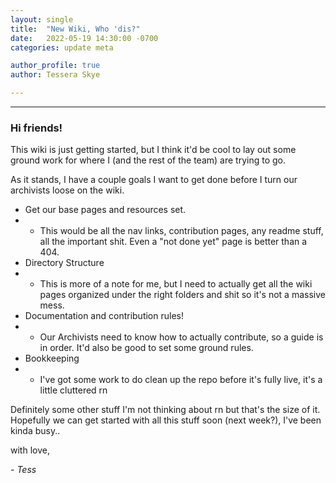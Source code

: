 ```yaml
---
layout: single
title:  "New Wiki, Who 'dis?"
date:   2022-05-19 14:30:00 -0700
categories: update meta

author_profile: true
author: Tessera Skye

---
```


---
### Hi friends! 
This wiki is just getting started, but I think it'd be cool to lay out some ground work for where I (and the rest of the team) are trying to go.

As it stands, I have a couple goals I want to get done before I turn our archivists loose on the wiki.
 - Get our base pages and resources set. 
 - - This would be all the nav links, contribution pages, any readme stuff, all the important shit. Even a "not done yet" page is better than a 404.
 - Directory Structure
 - - This is more of a note for me, but I need to actually get all the wiki pages organized under the right folders and shit so it's not a massive mess.
 - Documentation and contribution rules!
 - - Our Archivists need to know how to actually contribute, so a guide is in order. It'd also be good to set some ground rules.
 - Bookkeeping
 - - I've got some work to do clean up the repo before it's fully live, it's a little cluttered rn

 Definitely some other stuff I'm not thinking about rn but that's the size of it. Hopefully we can get started with all this stuff soon (next week?), I've been kinda busy..

 with love, 
 
 *- Tess*
